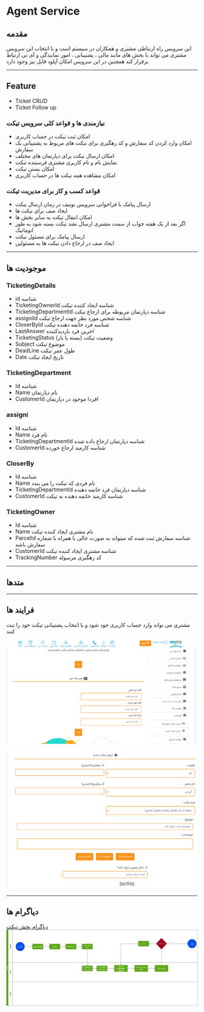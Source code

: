 # Agent Service


## مقدمه

این سرویس راه ارتباطی مشتری و همکاران در سیستم است و با انتخاب این سرویس مشتری می تواند با بخش های مانند مالی ، پشتیبانی ، امور نمایندگی و آی تی ارتباط برقرار کند همچنین در این سرویس امکان آپلود فایل نیز وجود دارد

---

## Feature

- Ticket CRUD
- Ticket Follow up

### نیازمندی ها و قواعد کلی سرویس تیکت

- امکان ثبت تیکت در حساب کاربری
- امکان وارد کردن کد سفارش و کد رهگیری برای تیکت های مربوط به پشتیبانی یک سفارش
- امکان ارسال تیکت برای دپارتمان های مختلف
- نمایش نام و نام کاربری مشتری فرستنده تیکت
- امکان بستن تیکت
- امکان مشاهده همه تیکت ها در حساب کاربری


### قواعد کسب و کار برای مدیریت تیکت

- ارسال پیامک با فراخوانی سرویس نوتیف در زمان ارسال تیکت
- ایجاد صف برای تیکت ها
- امکان انتقال تیکت به سایر بخش ها
- اگر بعد از یک هفته جواب از سمت مشتری ارسال نشد تیکت بسته شود به طور اتوماتیک
- ارسال پیامک برای مسئول تیکت
- ایجاد صف در ارجاع دادن تیکت ها به مسئولین

---

## موجودیت ها

### TicketingDetails

- id
  شناسه
- TicketingOwnerId
  شناسه ایجاد کننده تیکت
- TicketingDepartmentId
  شناسه دپارتمان مربوطه برای ارجاع تیکت
- assigniId
  شناسه شخص مورد نظر جهت ارجاع تیکت
- CloserById
  شناسه فرد خاتمه دهنده تیکت
- LastAnswer
  اخرین فرد بازدیدکننده
- TicketingStatus
  وضعیت تیکت (بسته یا باز)
- Subject
  موضوع تیکت
- DeadLine
  طول عمر تیکت
- Date
  تاریخ ایجاد تیکت

### TicketingDepartment

- Id
  شناسه 
- Name
  نام دپارتمان
- CustomerId
  افردا موجود در دپارتمان 

### assigni

- Id
  شناسه
- Name
  نام فرد
- TicketingDepartmentId
  شناسه دپارتمان ارجاع داده شده
- CustomerId
  شناسه کارمند ارجاع خورده

### CloserBy

- Id
  شناسه
- Name
  نام فردی که تیکت را می بندد
- TicketingDepartmentId
  شناسه دپارتمان فرد خاتمه دهنده
- CustomerId
  شناسه کارمند خاتمه دهنده به تیکت
  
### TicketingOwner

- Id
  شناسه
- Name
  نام مشتری ایجاد کننده تیکت
- ParcelId
  شناسه سفارش ثبت شده که میتواند به صورت خالی یا همراه با شماره سفارش باشه
- CustomerId
  شناسه مشتری ایجاد کننده تیکت
- TrackingNumber
  کد رهگیری مرسوله

---

## متدها

---

## فرایند ها

مشتری می تواند وارد حساب کاربری خود شود و با انتخاب پشتیبانی تیکت خود را ثبت کنند

![تیکت](imgs/ticket1.png)

![ارسال تیکت](imgs/ticket.PNG)

---

## دیاگرام ها

[دیاگرام بخش تیکت](Diagram/Diagram-Ticket.drawio)
![دیاگرام بخش تیکت](imgs/Diagram-Ticket.png)
